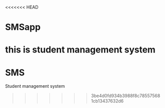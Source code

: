 <<<<<<< HEAD
# SMSapp
this is student management system 
=======
# SMS
Student management system
>>>>>>> 3be4d0fd934b3988f8c785575681cb13437632d6
